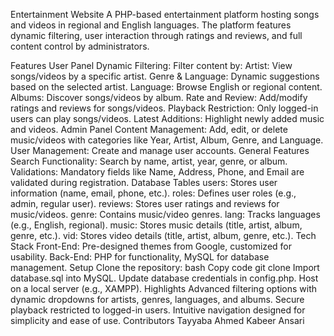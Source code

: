Entertainment Website
A PHP-based entertainment platform hosting songs and videos in regional and English languages. The platform features dynamic filtering, user interaction through ratings and reviews, and full content control by administrators.

Features
User Panel
Dynamic Filtering:
Filter content by:
Artist: View songs/videos by a specific artist.
Genre & Language: Dynamic suggestions based on the selected artist.
Language: Browse English or regional content.
Albums: Discover songs/videos by album.
Rate and Review:
Add/modify ratings and reviews for songs/videos.
Playback Restriction:
Only logged-in users can play songs/videos.
Latest Additions:
Highlight newly added music and videos.
Admin Panel
Content Management:
Add, edit, or delete music/videos with categories like Year, Artist, Album, Genre, and Language.
User Management:
Create and manage user accounts.
General Features
Search Functionality:
Search by name, artist, year, genre, or album.
Validations:
Mandatory fields like Name, Address, Phone, and Email are validated during registration.
Database Tables
users: Stores user information (name, email, phone, etc.).
roles: Defines user roles (e.g., admin, regular user).
reviews: Stores user ratings and reviews for music/videos.
genre: Contains music/video genres.
lang: Tracks languages (e.g., English, regional).
music: Stores music details (title, artist, album, genre, etc.).
vid: Stores video details (title, artist, album, genre, etc.).
Tech Stack
Front-End: Pre-designed themes from Google, customized for usability.
Back-End: PHP for functionality, MySQL for database management.
Setup
Clone the repository:
bash
Copy code
git clone <repo-url>
Import database.sql into MySQL.
Update database credentials in config.php.
Host on a local server (e.g., XAMPP).
Highlights
Advanced filtering options with dynamic dropdowns for artists, genres, languages, and albums.
Secure playback restricted to logged-in users.
Intuitive navigation designed for simplicity and ease of use.
Contributors
Tayyaba Ahmed
Kabeer Ansari
